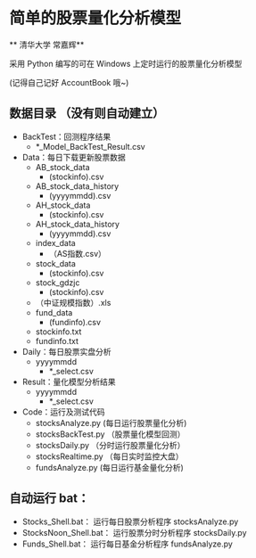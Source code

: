 
# 简单的股票量化分析模型

** 清华大学 常嘉辉**

采用 Python 编写的可在 Windows 上定时运行的股票量化分析模型

(记得自己记好 AccountBook 哦~)

## 数据目录 （没有则自动建立）
+ BackTest：回测程序结果
    + *_Model_BackTest_Result.csv
+ Data：每日下载更新股票数据
    + AB_stock_data
		+ (stockinfo).csv
	+ AB_stock_data_history
		+ (yyyymmdd).csv
	+ AH_stock_data
		+ (stockinfo).csv
	+ AH_stock_data_history
		+ (yyyymmdd).csv
	+ index_data
		+ （AS指数.csv）
	+ stock_data
		+ (stockinfo).csv
	+ stock_gdzjc
		+ (stockinfo).csv
	+ （中证规模指数）.xls
	+ fund_data
		+ (fundinfo).csv
	+ stockinfo.txt
	+ fundinfo.txt
+ Daily：每日股票实盘分析
	+ yyyymmdd
		+ *_select.csv
+ Result：量化模型分析结果
	+ yyyymmdd
		+ *_select.csv
+ Code：运行及测试代码
	+ stocksAnalyze.py (每日运行股票量化分析)
	+ stocksBackTest.py （股票量化模型回测）
	+ stocksDaily.py （分时运行股票量化分析）
	+ stocksRealtime.py （每日实时监控大盘）
	+ fundsAnalyze.py (每日运行基金量化分析)

## 自动运行 bat：
- Stocks_Shell.bat： 运行每日股票分析程序 stocksAnalyze.py
- StocksNoon_Shell.bat： 运行股票分时分析程序 stocksDaily.py
- Funds_Shell.bat： 运行每日基金分析程序 fundsAnalyze.py